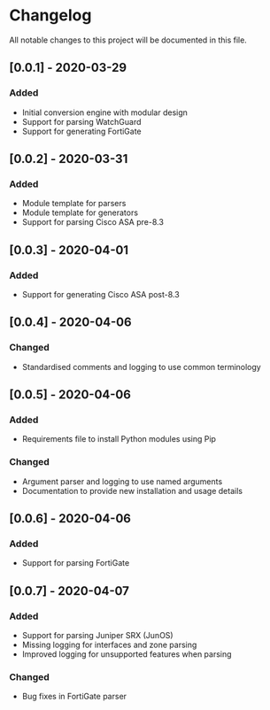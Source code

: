 # Changelog

All notable changes to this project will be documented in this file.

## [0.0.1] - 2020-03-29

### Added

- Initial conversion engine with modular design
- Support for parsing WatchGuard
- Support for generating FortiGate

## [0.0.2] - 2020-03-31

### Added

- Module template for parsers
- Module template for generators
- Support for parsing Cisco ASA pre-8.3

## [0.0.3] - 2020-04-01

### Added

- Support for generating Cisco ASA post-8.3

## [0.0.4] - 2020-04-06

### Changed

- Standardised comments and logging to use common terminology

## [0.0.5] - 2020-04-06

### Added

- Requirements file to install Python modules using Pip

### Changed

- Argument parser and logging to use named arguments
- Documentation to provide new installation and usage details

## [0.0.6] - 2020-04-06

### Added

- Support for parsing FortiGate

## [0.0.7] - 2020-04-07

### Added

- Support for parsing Juniper SRX (JunOS)
- Missing logging for interfaces and zone parsing
- Improved logging for unsupported features when parsing

### Changed

- Bug fixes in FortiGate parser
